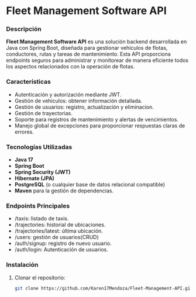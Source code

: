 # Fleet Management Software API

### Descripción

**Fleet Management Software API** es una solución backend desarrollada en Java con Spring Boot, diseñada para gestionar vehículos de flotas, conductores, rutas y tareas de mantenimiento. Esta API proporciona endpoints seguros para administrar y monitorear de manera eficiente todos los aspectos relacionados con la operación de flotas.

### Características

- Autenticación y autorización mediante JWT.
- Gestión de vehículos: obtener información detallada.
- Gestión de usuarios: registro, actualización y eliminacion.
- Gestión de trayectorias.
- Soporte para registros de mantenimiento y alertas de vencimientos.
- Manejo global de excepciones para proporcionar respuestas claras de errores.

### Tecnologías Utilizadas

- **Java 17**
- **Spring Boot**
- **Spring Security (JWT)**
- **Hibernate (JPA)**
- **PostgreSQL** (o cualquier base de datos relacional compatible)
- **Maven** para la gestión de dependencias.
  
### Endpoints Principales

- /taxis: listado de taxis.
- /trajectories: historial de ubicaciones.
- /trajectories/latest: última ubicación.
- /users: gestión de usuarios(CRUD)
- /auth/signup: registro de nuevo usuario.
- /auth/login: Autenticación de usuarios.
  
### Instalación

1. Clonar el repositorio:

   ```bash
   git clone https://github.com/Karen17Mendoza/Fleet-Management-API.git
